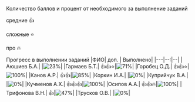 Количество баллов и процент от необходимого за выполнение заданий

средние :+1:

сложные :star:

про :fire: 

Прогресс в выполнении заданий 
|ФИО| доп. | Выполнено|
|---|--:|--|
|Аюшиев Б.А.|  |![23%](https://progress-bar.dev/23/?title=5)|
|Гармаев Б.Т.|  :+1::+1::star:|![71%](https://progress-bar.dev/71/?title=15)|
|Горобец О.Д.|  :+1::+1::star:|![100%](https://progress-bar.dev/100/?title=зчт)|
|Канов А.Р.|  :+1::+1:|![85%](https://progress-bar.dev/85/?title=18)|
|Коркин И.А.|  |![0%](https://progress-bar.dev/0/?title=-5&color=ff0000)|
|Куприйчук В.А.|  |![0%](https://progress-bar.dev/0/?title=0)|
|Кучменов А.Х.|  :+1::+1::+1:|![100%](https://progress-bar.dev/100/?title=зчт)|
|Осипов А.А.|  :+1::+1::fire:|![100%](https://progress-bar.dev/100/?title=зчт)|
|Трифонова В.Н.|  :+1:|![47%](https://progress-bar.dev/47/?title=10)|
|Трусков О.В.|  |![0%](https://progress-bar.dev/0/?title=-4&color=ff0000)|



